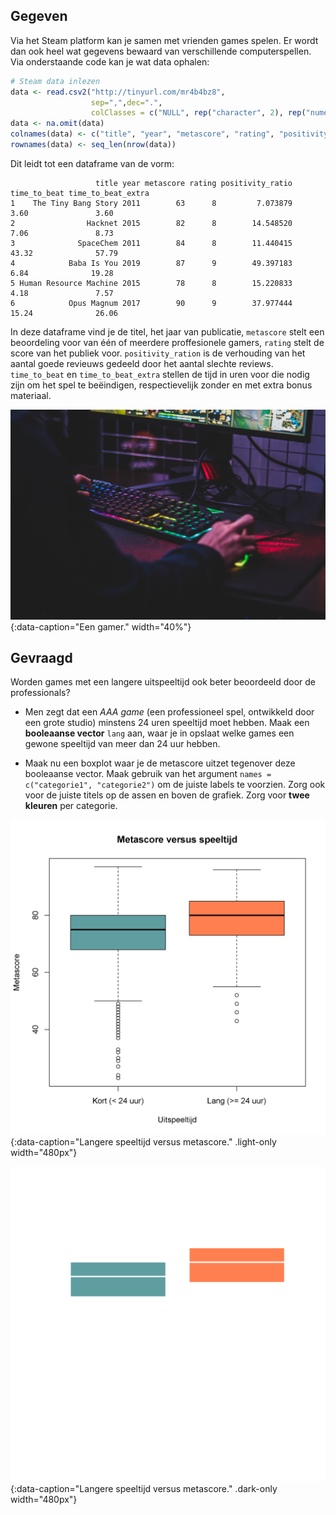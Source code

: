 ## Gegeven
Via het Steam platform kan je samen met vrienden games spelen. Er wordt dan ook heel wat gegevens bewaard van verschillende computerspellen. Via onderstaande code kan je wat data ophalen:

```R
# Steam data inlezen
data <- read.csv2("http://tinyurl.com/mr4b4bz8",
                  sep=",",dec=".",
                  colClasses = c("NULL", rep("character", 2), rep("numeric", 5), rep("NULL",2)))
data <- na.omit(data)
colnames(data) <- c("title", "year", "metascore", "rating", "positivity_ratio", "time_to_beat","time_to_beat_extra")
rownames(data) <- seq_len(nrow(data))
```

Dit leidt tot een dataframe van de vorm:

```
                   title year metascore rating positivity_ratio time_to_beat time_to_beat_extra
1    The Tiny Bang Story 2011        63      8         7.073879         3.60               3.60
2                Hacknet 2015        82      8        14.548520         7.06               8.73
3              SpaceChem 2011        84      8        11.440415        43.32              57.79
4            Baba Is You 2019        87      9        49.397183         6.84              19.28
5 Human Resource Machine 2015        78      8        15.220833         4.18               7.57
6            Opus Magnum 2017        90      9        37.977444        15.24              26.06
```

In deze dataframe vind je de titel, het jaar van publicatie, `metascore` stelt een beoordeling voor van één of meerdere proffesionele gamers, `rating` stelt de score van het publiek voor. `positivity_ration` is de verhouding van het aantal goede revieuws gedeeld door het aantal slechte reviews. `time_to_beat` en `time_to_beat_extra` stellen de tijd in uren voor die nodig zijn om het spel te beëindigen, respectievelijk zonder en met extra bonus materiaal.

![Een gamer.](media/axville.jpg "Foto door Axville op Unsplash."){:data-caption="Een gamer." width="40%"}

## Gevraagd

Worden games met een langere uitspeeltijd ook beter beoordeeld door de professionals?

- Men zegt dat een *AAA game* (een professioneel spel, ontwikkeld door een grote studio) minstens 24 uren speeltijd moet hebben. Maak een **booleaanse vector** `lang` aan, waar je in opslaat welke games een gewone speeltijd van meer dan 24 uur hebben.

- Maak nu een boxplot waar je de metascore uitzet tegenover deze booleaanse vector. Maak gebruik van het argument `names = c("categorie1", "categorie2")` om de juiste labels te voorzien. Zorg ook voor de juiste titels op de assen en boven de grafiek. Zorg voor **twee kleuren** per categorie.

![Langere speeltijd versus metascore.](media/plot.png "Langere speeltijd versus metascore."){:data-caption="Langere speeltijd versus metascore." .light-only width="480px"}

![Langere speeltijd versus metascore.](media/plot_dark.png "Langere speeltijd versus metascore."){:data-caption="Langere speeltijd versus metascore." .dark-only width="480px"}